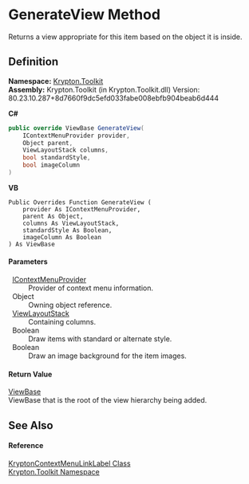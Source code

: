 # GenerateView Method


Returns a view appropriate for this item based on the object it is inside.



## Definition
**Namespace:** <a href="79d2eac2-21f4-54ff-7552-b20c33c30600.md">Krypton.Toolkit</a>  
**Assembly:** Krypton.Toolkit (in Krypton.Toolkit.dll) Version: 80.23.10.287+8d7660f9dc5efd033fabe008ebfb904beab6d444

**C#**
``` C#
public override ViewBase GenerateView(
	IContextMenuProvider provider,
	Object parent,
	ViewLayoutStack columns,
	bool standardStyle,
	bool imageColumn
)
```
**VB**
``` VB
Public Overrides Function GenerateView ( 
	provider As IContextMenuProvider,
	parent As Object,
	columns As ViewLayoutStack,
	standardStyle As Boolean,
	imageColumn As Boolean
) As ViewBase
```



#### Parameters
<dl><dt>  <a href="169231ea-b03a-bb4a-0d84-38bca06f5a4d.md">IContextMenuProvider</a></dt><dd>Provider of context menu information.</dd><dt>  Object</dt><dd>Owning object reference.</dd><dt>  <a href="42a56038-bbde-3c08-40dd-97071c5fada7.md">ViewLayoutStack</a></dt><dd>Containing columns.</dd><dt>  Boolean</dt><dd>Draw items with standard or alternate style.</dd><dt>  Boolean</dt><dd>Draw an image background for the item images.</dd></dl>

#### Return Value
<a href="309ac2d8-bfc5-c1a7-ab6a-4f4cf86a1ba6.md">ViewBase</a>  
ViewBase that is the root of the view hierarchy being added.

## See Also


#### Reference
<a href="08c3baf7-f52a-d2d3-cd52-dd3f21a73917.md">KryptonContextMenuLinkLabel Class</a>  
<a href="79d2eac2-21f4-54ff-7552-b20c33c30600.md">Krypton.Toolkit Namespace</a>  
